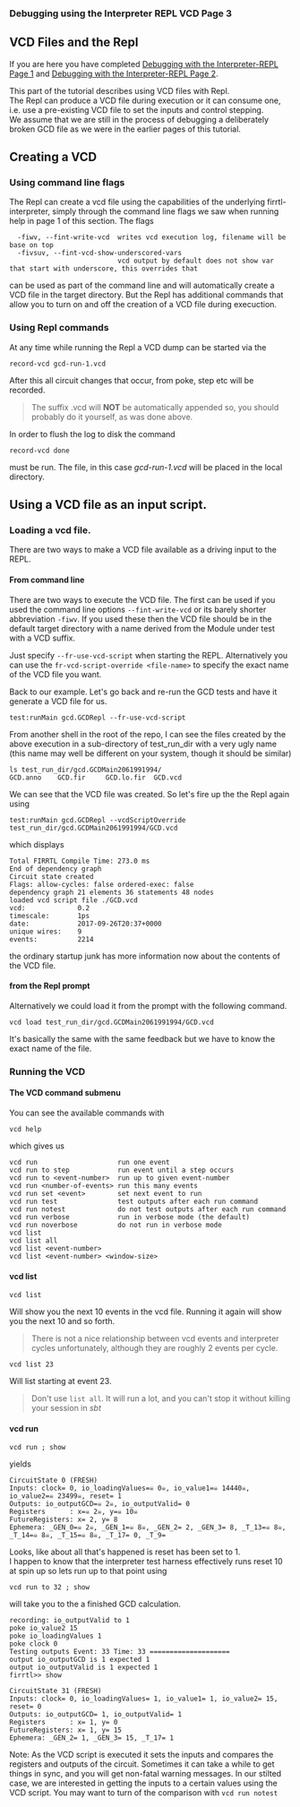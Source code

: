 ### Debugging using the Interpreter REPL VCD Page 3
## VCD Files and the Repl

If you are here you have completed 
[Debugging with the Interpreter-REPL Page 1](Debugging-with-the-Interpreter-REPL-1) and 
[Debugging with the Interpreter-REPL Page 2](Debugging-with-the-Interpreter-REPL-2).

This part of the tutorial describes using VCD files with Repl.  
The Repl can produce a VCD file during execution or it can consume one,
i.e. use a pre-existing VCD file to set the inputs and control stepping.  
We assume that we are still in the process of debugging a deliberately broken GCD file as we 
were in the earlier pages of this tutorial.

## Creating a VCD
### Using command line flags
The Repl can create a vcd file using the capabilities of the underlying firrtl-interpreter, simply through the
command line flags we saw when running help in page 1 of this section.
The flags
``` 
  -fiwv, --fint-write-vcd  writes vcd execution log, filename will be base on top
  -fivsuv, --fint-vcd-show-underscored-vars
                           vcd output by default does not show var that start with underscore, this overrides that
```
can be used as part of the command line and will automatically create a VCD file in the target directory.
But the Repl has additional commands that allow you to turn on and off the creation of a VCD file
during execuction.

### Using Repl commands
At any time while running the Repl a VCD dump can be started via the
```
record-vcd gcd-run-1.vcd
```
After this all circuit changes that occur, from poke, step etc will be recorded.
>The suffix .vcd will **NOT** be automatically appended so, you should probably do it yourself, as was done above.
 
In order to flush the log to disk the command
```$xslt
record-vcd done
```
must be run.  The file, in this case *gcd-run-1.vcd* will be placed in the local directory.

## Using a VCD file as an input script.
### Loading a vcd file.
There are two ways to make a VCD file available as a driving input to the REPL.  

#### From command line
There are two ways to execute the VCD file.  The first can be used if you used the command line options
```--fint-write-vcd``` or its barely shorter abbreviation ```-fiwv```.
If you used these then the VCD file should be in the default target directory with a name derived from the
Module under test with a VCD suffix.

Just specify ```--fr-use-vcd-script``` when starting the REPL.
Alternatively you can use the ```fr-vcd-script-override <file-name>``` to specify the exact name of the VCD file you want.

Back to our example.  Let's go back and re-run the GCD tests and have it generate a VCD file for us.
```
test:runMain gcd.GCDRepl --fr-use-vcd-script
```
From another shell in the root of the repo, I can see the files created by the above execution in a sub-directory of
test_run_dir with a very ugly name (this name may well be different on your system, though it should be similar)
``` 
ls test_run_dir/gcd.GCDMain2061991994/
GCD.anno	GCD.fir		GCD.lo.fir	GCD.vcd
```
We can see that the VCD file was created.  So let's fire up the the Repl again using 
```
test:runMain gcd.GCDRepl --vcdScriptOverride test_run_dir/gcd.GCDMain2061991994/GCD.vcd
```
which displays
```
Total FIRRTL Compile Time: 273.0 ms
End of dependency graph
Circuit state created
Flags: allow-cycles: false ordered-exec: false
dependency graph 21 elements 36 statements 48 nodes
loaded vcd script file ./GCD.vcd
vcd:             0.2
timescale:       1ps
date:            2017-09-26T20:37+0000
unique wires:    9
events:          2214
```
the ordinary startup junk has more information now about the contents of the VCD file.  

#### from the Repl prompt
Alternatively we could load it from the prompt with the following command.
``` 
vcd load test_run_dir/gcd.GCDMain2061991994/GCD.vcd
```
It's basically the same with the same feedback but we have to know the exact name of the file.

### Running the VCD
#### The VCD command submenu
You can see the available commands with
```
vcd help
```
which gives us
```
vcd run                    run one event
vcd run to step            run event until a step occurs
vcd run to <event-number>  run up to given event-number
vcd run <number-of-events> run this many events
vcd run set <event>        set next event to run
vcd run test               test outputs after each run command
vcd run notest             do not test outputs after each run command
vcd run verbose            run in verbose mode (the default)
vcd run noverbose          do not run in verbose mode
vcd list
vcd list all
vcd list <event-number>
vcd list <event-number> <window-size>
```
#### vcd list
``` 
vcd list
```
Will show you the next 10 events in the vcd file.
Running it again will show you the next 10 and so forth.
>There is not a nice relationship between vcd events and interpreter cycles unfortunately,
although they are roughly 2 events per cycle.
```
vcd list 23
```
Will list starting at event 23.  
>Don't use ```list all```.
It will run a lot, and you can't stop it without killing your session in *sbt*

#### vcd run
``` 
vcd run ; show
```
yields
``` 
CircuitState 0 (FRESH)
Inputs: clock= 0, io_loadingValues=☠ 0☠, io_value1=☠ 14440☠, io_value2=☠ 23499☠, reset= 1
Outputs: io_outputGCD=☠ 2☠, io_outputValid= 0
Registers      : x=☠ 2☠, y=☠ 10☠
FutureRegisters: x= 2, y= 8
Ephemera: _GEN_0=☠ 2☠, _GEN_1=☠ 8☠, _GEN_2= 2, _GEN_3= 8, _T_13=☠ 8☠, _T_14=☠ 8☠, _T_15=☠ 8☠, _T_17= 0, _T_9=
```
Looks, like about all that's happened is reset has been set to 1.  
I happen to know that the interpreter test harness effectively runs reset 10 at spin up so lets run up to that point using
``` 
vcd run to 32 ; show
```
will take you to the a finished GCD calculation.
```
recording: io_outputValid to 1
poke io_value2 15
poke io_loadingValues 1
poke clock 0
Testing outputs Event: 33 Time: 33 ====================
output io_outputGCD is 1 expected 1
output io_outputValid is 1 expected 1
firrtl>> show

CircuitState 31 (FRESH)
Inputs: clock= 0, io_loadingValues= 1, io_value1= 1, io_value2= 15, reset= 0
Outputs: io_outputGCD= 1, io_outputValid= 1
Registers      : x= 1, y= 0
FutureRegisters: x= 1, y= 15
Ephemera: _GEN_2= 1, _GEN_3= 15, _T_17= 1
```
Note: As the VCD script is executed it sets the inputs and compares the registers and outputs of the circuit.
Sometimes it can take a while to get things in sync, and you will get non-fatal warning messages.
In our stilted case, we are interested in getting the inputs to a certain values using the VCD script.
You may want to turn of the comparison with ```vcd run notest```



 

